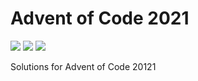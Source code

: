 # Advent of Code 2021

![](https://img.shields.io/badge/day%20📅-0-blue)
![](https://img.shields.io/badge/days%20completed-0-red)
![](https://img.shields.io/badge/stars%20⭐-0-yellow)

Solutions for Advent of Code 20121